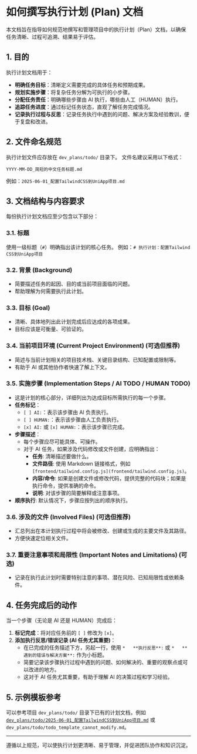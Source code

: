 # 如何撰写执行计划 (Plan) 文档

本文档旨在指导如何规范地撰写和管理项目中的执行计划（Plan）文档，以确保任务清晰、过程可追溯、结果易于评估。

## 1. 目的

执行计划文档用于：

*   **明确任务目标**：清晰定义需要完成的具体任务和预期成果。
*   **规划实施步骤**：将复杂任务分解为可执行的小步骤。
*   **分配任务责任**：明确哪些步骤由 AI 执行，哪些由人工（HUMAN）执行。
*   **追踪任务进度**：通过标记任务状态，直观了解任务完成情况。
*   **记录执行过程与反思**：记录任务执行中遇到的问题、解决方案及经验教训，便于复盘和改进。

## 2. 文件命名规范

执行计划文件应存放在 `dev_plans/todo/` 目录下。
文件名建议采用以下格式：

`YYYY-MM-DD_简短的中文任务标题.md`

例如：`2025-06-01_配置TailwindCSS到UniApp项目.md`

## 3. 文档结构与内容要求

每份执行计划文档应至少包含以下部分：

### 3.1. 标题

使用一级标题（`#`）明确指出该计划的核心任务。
例如：`# 执行计划：配置Tailwind CSS到UniApp项目`

### 3.2. 背景 (Background)

*   简要描述任务的起因、目的或当前项目面临的问题。
*   帮助理解为何需要执行此计划。

### 3.3. 目标 (Goal)

*   清晰、具体地列出此计划完成后应达成的各项成果。
*   目标应该是可衡量、可验证的。

### 3.4. 当前项目环境 (Current Project Environment) (可选但推荐)

*   简述与当前计划相关的项目技术栈、关键目录结构、已知配置或限制等。
*   有助于 AI 或其他协作者快速了解上下文。

### 3.5. 实施步骤 (Implementation Steps / AI TODO / HUMAN TODO)

*   这是计划的核心部分，详细列出为达成目标所需执行的每一个步骤。
*   **任务标记**：
    *   `[ ] AI:`：表示该步骤由 AI 负责执行。
    *   `[ ] HUMAN:`：表示该步骤由人工负责执行。
    *   `[x] AI:` 或 `[x] HUMAN:`：表示该步骤已完成。
*   **步骤描述**：
    *   每个步骤应尽可能具体、可操作。
    *   对于 AI 任务，如果涉及代码修改或文件创建，应明确指出：
        *   **任务**: 清晰描述要做什么。
        *   **文件路径**: 使用 Markdown 链接格式，例如 `[frontend/tailwind.config.js](frontend/tailwind.config.js)`。
        *   **内容/命令**: 如果是创建文件或修改代码，提供完整的代码块；如果是执行命令，提供准确的命令。
        *   **说明**: 对该步骤的简要解释或注意事项。
*   **顺序执行**: 默认情况下，步骤应按列出的顺序执行。

### 3.6. 涉及的文件 (Involved Files) (可选但推荐)

*   汇总列出在本计划执行过程中将会被修改、创建或生成的主要文件及其路径。
*   方便快速定位相关文件。

### 3.7. 重要注意事项和局限性 (Important Notes and Limitations) (可选)

*   记录在执行此计划时需要特别注意的事项、潜在风险、已知局限性或依赖条件。

## 4. 任务完成后的动作

当一个步骤（无论是 AI 还是 HUMAN）完成后：

1.  **标记完成**：将对应任务前的 `[ ]` 修改为 `[x]`。
2.  **添加执行反思/错误记录 (AI 任务尤其重要)**：
    *   在已完成的任务描述下方，另起一行，使用 `*   **执行反思**:` 或 `*   **遇到的错误与解决方案**:` 作为小标题。
    *   简要记录该步骤执行过程中遇到的问题、如何解决的、重要的观察点或可以改进的地方。
    *   这对于 AI 任务尤其重要，有助于理解 AI 的决策过程和学习经验。

## 5. 示例模板参考

可以参考项目 `dev_plans/todo/` 目录下已有的计划文档，例如 [`dev_plans/todo/2025-06-01_配置TailwindCSS到UniApp项目.md`](dev_plans/todo/2025-06-01_配置TailwindCSS到UniApp项目.md) 或 `dev_plans/todo/todo_template_cannot_modify.md`。

---

遵循以上规范，可以使执行计划更清晰、易于管理，并促进团队协作和知识沉淀。